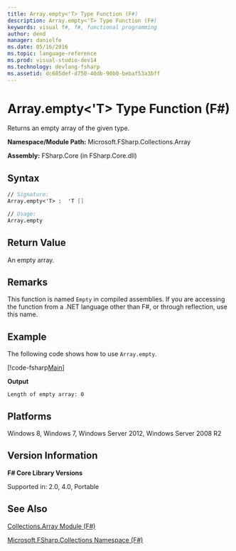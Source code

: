 ```yaml
---
title: Array.empty<'T> Type Function (F#)
description: Array.empty<'T> Type Function (F#)
keywords: visual f#, f#, functional programming
author: dend
manager: danielfe
ms.date: 05/16/2016
ms.topic: language-reference
ms.prod: visual-studio-dev14
ms.technology: devlang-fsharp
ms.assetid: dc605def-d750-40db-90b0-bebaf53a3bff 
---
```


# Array.empty<'T> Type Function (F#)

Returns an empty array of the given type.

**Namespace/Module Path:** Microsoft.FSharp.Collections.Array

**Assembly:** FSharp.Core (in FSharp.Core.dll)


## Syntax

```fsharp
// Signature:
Array.empty<'T> :  'T []

// Usage:
Array.empty
```

## Return Value

An empty array.

## Remarks
This function is named `Empty` in compiled assemblies. If you are accessing the function from a .NET language other than F#, or through reflection, use this name.

## Example

The following code shows how to use `Array.empty`.

[!code-fsharp[Main](~/samples/snippets/fsharp/arrays/snippet44.fs)]

**Output**

```
Length of empty array: 0
```

## Platforms
Windows 8, Windows 7, Windows Server 2012, Windows Server 2008 R2

## Version Information
**F# Core Library Versions**

Supported in: 2.0, 4.0, Portable

## See Also
[Collections.Array Module &#40;F&#35;&#41;](Collections.Array-Module-%5BFSharp%5D.md)

[Microsoft.FSharp.Collections Namespace &#40;F&#35;&#41;](Microsoft.FSharp.Collections-Namespace-%5BFSharp%5D.md)